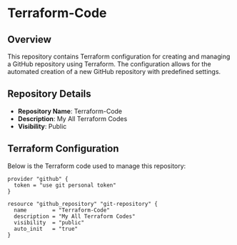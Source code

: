 # Terraform-Code

## Overview

This repository contains Terraform configuration for creating and managing a GitHub repository using Terraform. The configuration allows for the automated creation of a new GitHub repository with predefined settings.

## Repository Details

- **Repository Name**: Terraform-Code
- **Description**: My All Terraform Codes
- **Visibility**: Public

## Terraform Configuration

Below is the Terraform code used to manage this repository:

```hcl
provider "github" {
  token = "use git personal token"
}

resource "github_repository" "git-repository" {
  name        = "Terraform-Code"
  description = "My All Terraform Codes"
  visibility  = "public"
  auto_init   = "true"
}

